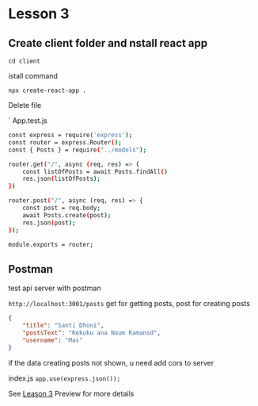 # Lesson 3

## Create client folder and nstall react app

`cd client`

istall command

`npx create-react-app .`

Delete file

` App.test.js


```bash
const express = require('express');
const router = express.Router();
const { Posts } = require("../models");

router.get("/", async (req, res) => {
    const listOfPosts = await Posts.findAll()
    res.json(listOfPosts);
})

router.post("/", async (req, res) => {
    const post = req.body;
    await Posts.create(post);
    res.json(post);
});

module.exports = router;
```

## Postman

test api server with postman

`http://localhost:3001/posts` get for getting posts, post for creating posts

```json
{
    "title": "Santi Dhoni",
    "postsText": "Kekuku ana Naum Kamansd",
    "username": "Mas"
}
```

if the data creating posts not shown, u need add cors to server

index.js
`app.use(express.json());`

See [Leason 3](https://lesson2.com) Preview for more details

